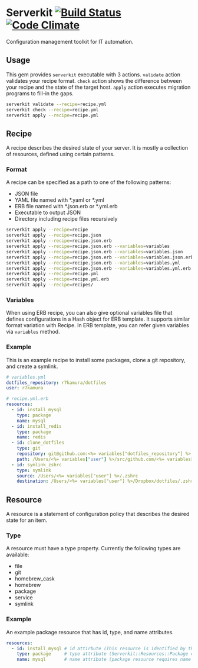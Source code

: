 # Serverkit [![Build Status](https://travis-ci.org/r7kamura/serverkit.svg)](https://travis-ci.org/r7kamura/serverkit) [![Code Climate](https://codeclimate.com/github/r7kamura/serverkit/badges/gpa.svg)](https://codeclimate.com/github/r7kamura/serverkit)
Configuration management toolkit for IT automation.

## Usage
This gem provides `serverkit` executable with 3 actions.
`validate` action validates your recipe format.
`check` action shows the difference between your recipe and the state of the target host.
`apply` action executes migration programs to fill-in the gaps.

```sh
serverkit validate --recipe=recipe.yml
serverkit check --recipe=recipe.yml
serverkit apply --recipe=recipe.yml
```

## Recipe
A recipe describes the desired state of your server.
It is mostly a collection of resources, defined using certain patterns.

### Format
A recipe can be specified as a path to one of the following patterns:

- JSON file
- YAML file named with \*.yaml or \*.yml
- ERB file named with \*.json.erb or \*.yml.erb
- Executable to output JSON
- Directory including recipe files recursively

```sh
serverkit apply --recipe=recipe
serverkit apply --recipe=recipe.json
serverkit apply --recipe=recipe.json.erb
serverkit apply --recipe=recipe.json.erb --variables=variables
serverkit apply --recipe=recipe.json.erb --variables=variables.json
serverkit apply --recipe=recipe.json.erb --variables=variables.json.erb
serverkit apply --recipe=recipe.json.erb --variables=variables.yml
serverkit apply --recipe=recipe.json.erb --variables=variables.yml.erb
serverkit apply --recipe=recipe.yml
serverkit apply --recipe=recipe.yml.erb
serverkit apply --recipe=recipes/
```

### Variables
When using ERB recipe, you can also give optional variables file
that defines configurations in a Hash object for ERB template.
It supports similar format variation with Recipe.
In ERB template, you can refer given variables via `variables` method.

### Example
This is an example recipe to install some packages, clone a git repository, and create a symlink.

```yaml
# variables.yml
dotfiles_repository: r7kamura/dotfiles
user: r7kamura
```

```yaml
# recipe.yml.erb
resources:
  - id: install_mysql
    type: package
    name: mysql
  - id: install_redis
    type: package
    name: redis
  - id: clone_dotfiles
    type: git
    repository: git@github.com:<%= variables["dotfiles_repository"] %>.git
    path: /Users/<%= variables["user"] %>/src/github.com/<%= variables["dotfiles_repository"] %>
  - id: symlink_zshrc
    type: symlink
    source: /Users/<%= variables["user"] %>/.zshrc
    destination: /Users/<%= variables["user"] %>/Dropbox/dotfiles/.zshrc
```

## Resource
A resource is a statement of configuration policy that describes the desired state for an item.

### Type
A resource must have a type property. Currently the following types are available:

- file
- git
- homebrew_cask
- homebrew
- package
- service
- symlink

### Example
An example package resource that has id, type, and name attributes.

```yaml
resources:
  - id: install_mysql # id attirbute (This resource is identified by this unique id)
    type: package     # type attribute (Serverkit::Resources::Package class is used for this)
    name: mysql       # name attribute (package resource requires name attribute)
```
